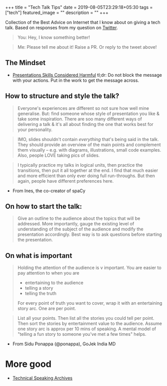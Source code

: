 +++
title =  "Tech Talk Tips"
date = 2019-08-05T23:29:18+05:30
tags = ["tech"]
featured_image = ""
description = ""
+++

Collection of the Best Advice on Internet that I know about on giving a tech talk. Based on responses from my question on [Twitter](https://twitter.com/NirantK/status/1149155845604704257). 


> You: Hey, I know something better! 

> Me: Please tell me about it! Raise a PR. Or reply to the tweet above!

## The Mindset
- [Presentations Skills Considered Harmful](http://seriouspony.com/blog/2013/10/4/presentation-skills-considered-harmful)
tl;dr: Do not block the message with your actions. Put in the work to get the message across. 

## How to structure and style the talk? 

> Everyone's experiences are different so not sure how well mine generalise. But: find someone whose style of presentation you like & take some inspiration. There are soo many different ways of delivering a talk & it's all about finding the one that works best for your personality.

> IMO, slides shouldn't contain *everything* that's being said in the talk. They should provide an overview of the main points and complement them visually – e.g. with diagrams, illustrations, small code examples. Also, people LOVE taking pics of slides.

> I typically practice my talks in logical units, then practice the transitions, then put it all together at the end. I find that much easier and more efficient than only ever doing full run-throughs. But then again, people have different preferences here.

- From Ines, the co-creator of spaCy

## On how to start the talk: 
> Give an outline to the audience about the topics that will be addressed. More importantly, gauge the existing level of understanding of the subject of the audience and modify the presentation accordingly. Best way is to ask questions before starting the presentation.

## On what is important
> Holding the attention of the audience is v important. You are easier to pay attention to when you are 
> * entertaining to the audience
> * telling a story
> * telling the truth
> 
> For every point of truth you want to cover, wrap it with an entertaining story arc. One are per point.

> List all your points. Then list all the stories you could tell per point. Then sort the stories by entertainment value to the audience. 
> Assume one story arc is approx per 10 mins of speaking. A mental model of "telling a fun story to someone you've met a few times" helps.
- From Sidu Ponappa (@ponappa), GoJek India MD

# More good 
- [Technical Speaking Archives](https://twitter.com/techspeakdigest?lang=en)

